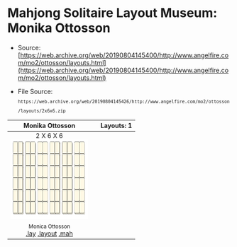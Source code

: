 # Mahjong Solitaire Layout Museum: Monika Ottosson
* Source: [https://web.archive.org/web/20190804145400/http://www.angelfire.com/mo2/ottosson/layouts.html](https://web.archive.org/web/20190804145400/http://www.angelfire.com/mo2/ottosson/layouts.html)

* File Source:  
<sub>```https://web.archive.org/web/20190804145426/http://www.angelfire.com/mo2/ottosson/layouts/2x6x6.zip```</sub>


|Monika Ottosson||Layouts: 1|
|:--:|:--:|:--:|
|2 X 6 X 6<br><img src="./2_x_6_x_6.svg" height="180" width="175"><br> <sub>Monica Ottosson</sub> <br>[.lay](./2_x_6_x_6.lay)  [.layout](./2_x_6_x_6.layout)  [.mah](./2_x_6_x_6.mah) |